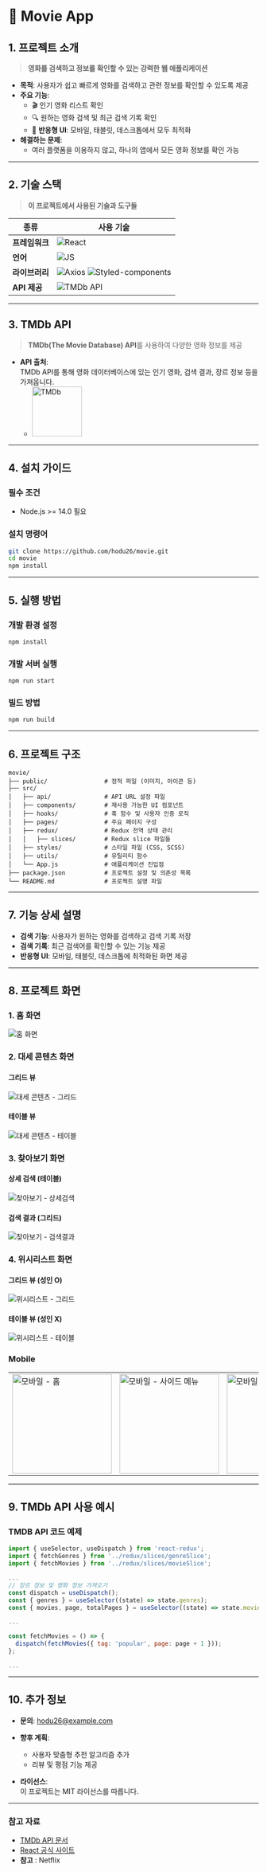 # 🎥 **Movie App**

## 1. 프로젝트 소개  
> **영화를 검색하고 정보를 확인할 수 있는 강력한 웹 애플리케이션**

- **목적**: 사용자가 쉽고 빠르게 영화를 검색하고 관련 정보를 확인할 수 있도록 제공  
- **주요 기능**:  
  - 🎬 인기 영화 리스트 확인  
  - 🔍 원하는 영화 검색 및 최근 검색 기록 확인  
  - 📱 **반응형 UI**: 모바일, 태블릿, 데스크톱에서 모두 최적화  
- **해결하는 문제**:  
  - 여러 플랫폼을 이용하지 않고, 하나의 앱에서 모든 영화 정보를 확인 가능  

---

## 2. 기술 스택  
> **이 프로젝트에서 사용된 기술과 도구들**  

| **종류**      | **사용 기술**                                                                                                           |
|---------------|-----------------------------------------------------------------------------------------------------------------------|
| **프레임워크** | <img src="https://img.shields.io/badge/React-61DAFB?style=flat-square&logo=React&logoColor=white" alt="React" />       |
| **언어**       | <img src="https://img.shields.io/badge/JavaScript-F7DF1E?style=flat-square&logo=JavaScript&logoColor=white" alt="JS" />|
| **라이브러리** | <img src="https://img.shields.io/badge/Axios-5A29E4?style=flat-square&logo=axios&logoColor=white" alt="Axios" /> <img src="https://img.shields.io/badge/Styled--components-DB7093?style=flat-square&logo=styled-components&logoColor=white" alt="Styled-components" />|
| **API 제공**   | <img src="https://img.shields.io/badge/TMDb-01D277?style=flat-square&logo=TheMovieDatabase&logoColor=white" alt="TMDb API" /> |

---

## 3. TMDb API  
> **TMDb(The Movie Database) API**를 사용하여 다양한 영화 정보를 제공  

- **API 출처**:  
  TMDb API를 통해 영화 데이터베이스에 있는 인기 영화, 검색 결과, 장르 정보 등을 가져옵니다.  
  - <img src="https://www.themoviedb.org/assets/2/v4/logos/v2/blue_short-8e7b30f73a4020692ccca9c88bafe5dcb6f8a62a4c6bc55cd9ba82bb2cd95f6c.svg" alt="TMDb" width="100" />

---

## 4. 설치 가이드  

### **필수 조건**  
- Node.js >= 14.0 필요  

### **설치 명령어**
```sh
git clone https://github.com/hodu26/movie.git
cd movie
npm install
```

---

## 5. 실행 방법  

### **개발 환경 설정**
```sh
npm install
```

### **개발 서버 실행**
```sh
npm run start
```

### **빌드 방법**
```sh
npm run build
```

---

## 6. 프로젝트 구조
```tree
movie/
├── public/                # 정적 파일 (이미지, 아이콘 등)
├── src/
│   ├── api/               # API URL 설정 파일
│   ├── components/        # 재사용 가능한 UI 컴포넌트
│   ├── hooks/             # 훅 함수 및 사용자 인증 로직
│   ├── pages/             # 주요 페이지 구성
│   ├── redux/             # Redux 전역 상태 관리
│   │   ├── slices/        # Redux slice 파일들
│   ├── styles/            # 스타일 파일 (CSS, SCSS)
│   ├── utils/             # 유틸리티 함수
│   └── App.js             # 애플리케이션 진입점
├── package.json           # 프로젝트 설정 및 의존성 목록
└── README.md              # 프로젝트 설명 파일
```

---

## 7. 기능 상세 설명
- **검색 기능**: 사용자가 원하는 영화를 검색하고 검색 기록 저장
- **검색 기록**: 최근 검색어를 확인할 수 있는 기능 제공
- **반응형 UI**: 모바일, 태블릿, 데스크톱에 최적화된 화면 제공

---

## 8. 프로젝트 화면

### **1. 홈 화면**  
![홈 화면](https://github.com/user-attachments/assets/6c85e6d4-7b88-434c-8ff4-1a09a2e82f5f)

### **2. 대세 콘텐츠 화면**
#### 그리드 뷰
![대세 콘텐츠 - 그리드](https://github.com/user-attachments/assets/c0696c81-ba08-408e-876d-d8aa8ac1755d)
#### 테이블 뷰
![대세 콘텐츠 - 테이블](https://github.com/user-attachments/assets/d4d42159-b6e9-4a2e-af95-907203b70901)


### **3. 찾아보기 화면**
#### 상세 검색 (테이블)
![찾아보기 - 상세검색](https://github.com/user-attachments/assets/99ebedf1-8755-4f33-9712-08faae7414db)
#### 검색 결과 (그리드)
![찾아보기 - 검색결과](https://github.com/user-attachments/assets/5c0aa5f4-9c0c-4f95-ae92-156bdf631ad5)

### **4. 위시리스트 화면**
#### 그리드 뷰 (성인 O)
![위시리스트 - 그리드](https://github.com/user-attachments/assets/5f7f0399-1045-4f92-b9e6-9f95430309f5)
#### 테이블 뷰 (성인 X)
![위시리스트 - 테이블](https://github.com/user-attachments/assets/29f003e5-356a-4a57-9d2c-69a14f015bdc)

### **Mobile**
<table>
  <tr>
    <td><img src="https://github.com/user-attachments/assets/77b057b4-626d-4850-bc92-4d1b2a0e2088" alt="모바일 - 홈" width="200" /></td>
    <td><img src="https://github.com/user-attachments/assets/f11b06bc-898f-4b37-9be1-983855302fda" alt="모바일 - 사이드 메뉴" width="200" /></td>
    <td><img src="https://github.com/user-attachments/assets/b28089b8-7fad-4ac0-8f6f-2a29d3f364ae" alt="모바일 - 그리드" width="200" /></td>
    <td><img src="https://github.com/user-attachments/assets/877da166-5371-4ec4-96d0-a17beadf0541" alt="모바일 - 테이블" width="200" /></td>
    <td><img src="https://github.com/user-attachments/assets/c527df75-e70b-4e2d-8aa1-4663598a2b23" alt="모바일 - 검색" width="200" /></td>
    <td><img src="https://github.com/user-attachments/assets/05a89c0b-fd89-4252-8443-210a3c27e437" alt="모바일 - 위시리스트" width="200" /></td>
  </tr>
</table>

---

## 9. TMDb API 사용 예시
### TMDB API 코드 예제
```js
import { useSelector, useDispatch } from 'react-redux';
import { fetchGenres } from '../redux/slices/genreSlice';
import { fetchMovies } from '../redux/slices/movieSlice';

...
// 장르 정보 및 영화 정보 가져오기
const dispatch = useDispatch();
const { genres } = useSelector((state) => state.genres);
const { movies, page, totalPages } = useSelector((state) => state.movies);

...

const fetchMovies = () => {
  dispatch(fetchMovies({ tag: 'popular', page: page + 1 }));
};

...
```

---

## 10. 추가 정보  

- **문의**: hodu26@example.com  
- **향후 계획**:  
  - 사용자 맞춤형 추천 알고리즘 추가  
  - 리뷰 및 평점 기능 제공  

- **라이선스**:  
  이 프로젝트는 MIT 라이선스를 따릅니다.  

--- 

### **참고 자료**  
- [TMDb API 문서](https://www.themoviedb.org/documentation/api)  
- [React 공식 사이트](https://reactjs.org/)  
- **참고** : Netflix
